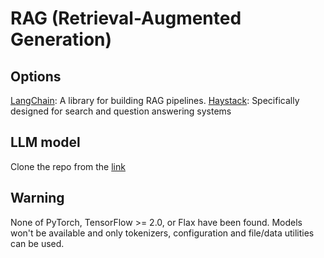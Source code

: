# RAG (Retrieval-Augmented Generation)

## Options
[LangChain](https://python.langchain.com/docs/integrations/vectorstores/elasticsearch/): A library for building RAG pipelines.
[Haystack](https://haystack.deepset.ai/integrations/elasticsearch-document-store): Specifically designed for search and question answering systems

## LLM model
Clone the repo from the [link](https://huggingface.co/deepset/roberta-base-squad2)

## Warning
None of PyTorch, TensorFlow >= 2.0, or Flax have been found. Models won't be available and only tokenizers, configuration and file/data utilities can be used.